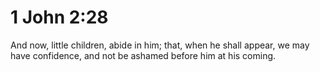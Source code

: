 # 1 John 2:28

And now, little children, abide in him; that, when he shall appear, we may have confidence, and not be ashamed before him at his coming.